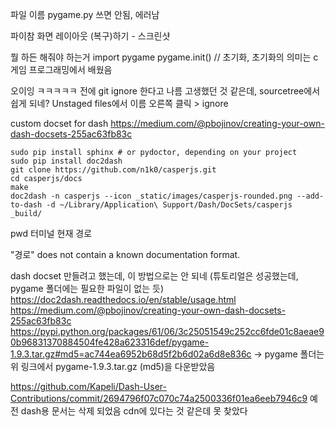 파일 이름 pygame.py 쓰면 안됨, 에러남

파이참 화면 레이아웃 (복구)하기 - 스크린샷

뭘 하든 해줘야 하는거
import pygame
pygame.init() // 초기화, 초기화의 의미는 c게임 프로그래밍에서 배웠음

오이잉 ㅋㅋㅋㅋㅋ
전에 git ignore 한다고 나름 고생했던 것 같은데, sourcetree에서 쉽게 되네?
Unstaged files에서 이름 오른쪽 클릭 > ignore

custom docset for dash
https://medium.com/@pbojinov/creating-your-own-dash-docsets-255ac63fb83c

```
sudo pip install sphinx # or pydoctor, depending on your project
sudo pip install doc2dash
git clone https://github.com/n1k0/casperjs.git
cd casperjs/docs
make
doc2dash -n casperjs --icon _static/images/casperjs-rounded.png --add-to-dash -d ~/Library/Application\ Support/Dash/DocSets/casperjs _build/
```

pwd
터미널 현재 경로

"경로" does not contain a known documentation format.

dash docset 만들려고 했는데, 이 방법으로는 안 되네
(튜토리얼은 성공했는데, pygame 폴더에는 필요한 파일이 없는 듯)
https://doc2dash.readthedocs.io/en/stable/usage.html
https://medium.com/@pbojinov/creating-your-own-dash-docsets-255ac63fb83c
https://pypi.python.org/packages/61/06/3c25051549c252cc6fde01c8aeae90b96831370884504fe428a623316def/pygame-1.9.3.tar.gz#md5=ac744ea6952b68d5f2b6d02a6d8e836c
-> pygame 폴더는 위 링크에서 pygame-1.9.3.tar.gz (md5)을 다운받았음

https://github.com/Kapeli/Dash-User-Contributions/commit/2694796f07c070c74a2500336f01ea6eeb7946c9
예전 dash용 문서는 삭제 되었음
cdn에 있다는 것 같은데 못 찾았다
